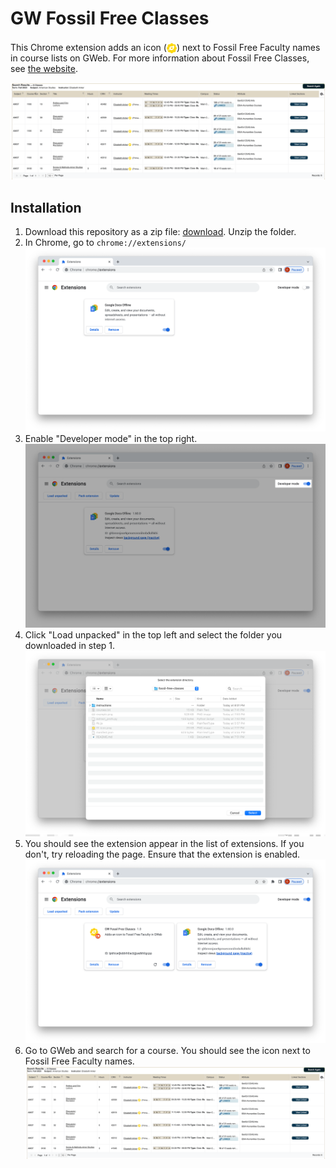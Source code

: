 # GW Fossil Free Classes
This Chrome extension adds an icon (<img src="fff-icon.png" width="16px" alt="Fossil Free Faculty icon" style="position: relative;top:4px;">) next to Fossil Free Faculty names in course lists on GWeb. For more information about Fossil Free Classes, see [the website](https://sunrisegw.org/fossil-free-classes).

![Screenshot of Fossil Free Classes](example.png)

## Installation
1. Download this repository as a zip file: [download](https://github.com/ozzy-simpson/gw-fossil-free-classes/archive/refs/heads/master.zip). Unzip the folder.
2. In Chrome, go to `chrome://extensions/`
    ![Screenshot of extensions page](instructions/step-1.png)
3. Enable "Developer mode" in the top right.
    ![Screenshot of developer mode](instructions/step-2.png)
4. Click "Load unpacked" in the top left and select the folder you downloaded in step 1.
    ![Screenshot of load unpacked](instructions/step-3.png)
5. You should see the extension appear in the list of extensions. If you don't, try reloading the page. Ensure that the extension is enabled.
    ![Screenshot of extension](instructions/step-4.png)
6. Go to GWeb and search for a course. You should see the icon next to Fossil Free Faculty names.
    ![Screenshot of extension](example.png)